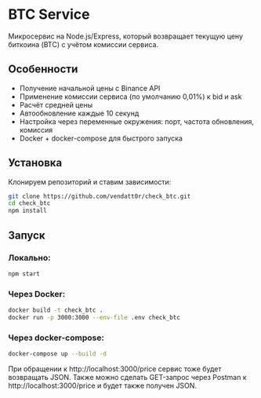 # BTC Service

Микросервис на Node.js/Express, который возвращает текущую цену биткоина (BTC) с учётом комиссии сервиса.

## Особенности

- Получение начальной цены с Binance API  
- Применение комиссии сервиса (по умолчанию 0,01%) к bid и ask  
- Расчёт средней цены  
- Автообновление каждые 10 секунд  
- Настройка через переменные окружения: порт, частота обновления, комиссия  
- Docker + docker-compose для быстрого запуска

## Установка

Клонируем репозиторий и ставим зависимости:

```bash
git clone https://github.com/vendatt0r/check_btc.git
cd check_btc
npm install
```

## Запуск

### Локально:

```bash
npm start
```

### Через Docker:

```bash
docker build -t check_btc .
docker run -p 3000:3000 --env-file .env check_btc
```

### Через docker-compose:

```bash
docker-compose up --build -d
```

При обращении к http://localhost:3000/price сервис тоже будет возвращать JSON. Также можно сделать GET-запрос через Postman к http://localhost:3000/price и будет также получен JSON.
